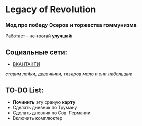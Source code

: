 # Legacy of Revolution
### Мод про победу Эсеров и торжества гоммунизма
Работает - ~~не трогай~~ **улучшай**

## Социальные сети:
* [ВКАНТАКТИ](https://vk.com/legacy_of_revolution)

*ставим лайки, девачкиии, тизеров мало и они небольшие*

## TO-DO List:
* **Починить** эту сраную **карту**
* Сделать дневник по Труману
* Сделать дневник по Сов. Германии
* Включить комплюктер
